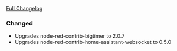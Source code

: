 [Full Changelog][changelog]

### Changed

- Upgrades node-red-contrib-bigtimer to 2.0.7
- Upgrades node-red-contrib-home-assistant-websocket to 0.5.0

[changelog]: https://github.com/hassio-addons/addon-node-red/compare/v1.2.1...v1.2.2